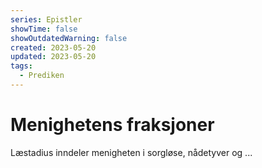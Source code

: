 ```yaml
---
series: Epistler
showTime: false
showOutdatedWarning: false
created: 2023-05-20
updated: 2023-05-20
tags:
  - Prediken
---
```


# Menighetens fraksjoner
Læstadius inndeler menigheten i sorgløse, nådetyver og ...

## 